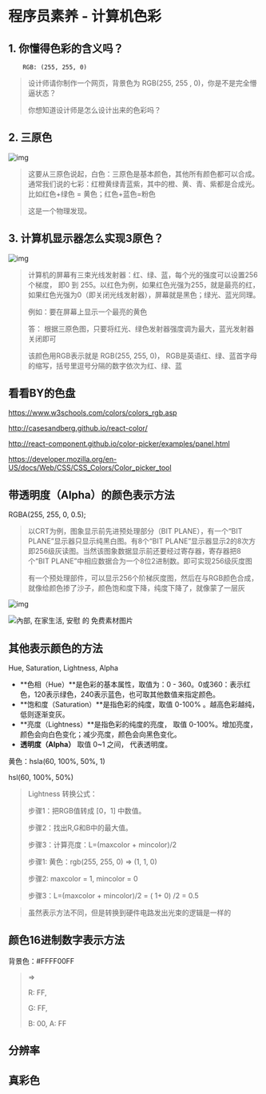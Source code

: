 # 程序员素养 - 计算机色彩



## 1. 你懂得色彩的含义吗？



 		RGB: (255, 255, 0)



> 设计师请你制作一个网页，背景色为 RGB(255,  255 , 0)，你是不是完全懵逼状态？
>
> 你想知道设计师是怎么设计出来的色彩吗？

## 2.  三原色

![img](images/v2-ef493067597b3afb2aa505c5c378519a_1440w.jpg)



> 这要从三原色说起，白色：三原色是基本颜色，其他所有颜色都可以合成。通常我们说的七彩：红橙黄绿青蓝紫，其中的橙、黄、青、紫都是合成光。比如红色+绿色 = 黄色；红色+蓝色=粉色
>
> 这是一个物理发现。



## 3. 计算机显示器怎么实现3原色？



![img](images/179cb33474f1fd2b3fd784b2.jpeg!800.jpg)



>  计算机的屏幕有三束光线发射器：红、绿、蓝，每个光的强度可以设置256个梯度， 即0 到 255。以红色为例，如果红色光强为255，就是最亮的红，如果红色光强为0（即关闭光线发射器），屏幕就是黑色；绿光、蓝光同理。
>
> 例如：要在屏幕上显示一个最亮的黄色
>
> 答： 根据三原色图，只要将红光、绿色发射器强度调为最大，蓝光发射器关闭即可
>
> 该颜色用RGB表示就是 RGB(255, 255, 0)， RGB是英语红、绿、蓝首字母的缩写，括号里逗号分隔的数字依次为红、绿、蓝



## 看看BY的色盘

https://www.w3schools.com/colors/colors_rgb.asp

http://casesandberg.github.io/react-color/

http://react-component.github.io/color-picker/examples/panel.html

https://developer.mozilla.org/en-US/docs/Web/CSS/CSS_Colors/Color_picker_tool



## 带透明度（Alpha）的颜色表示方法

RGBA(255, 255, 0, 0.5);



> 以CRT为例，图象显示前先进预处理部分（BIT PLANE），有一个“BIT PLANE”显示器只显示纯黑白图。有8个“BIT PLANE”显示器显示2的8次方即256级灰读图。当然该图象数据显示前还要经过寄存器，寄存器把8个“BIT PLANE”中相应数据合为一个8位2进制数。即可实现256级灰度图
>
> 有一个预处理部件，可以显示256个阶梯灰度图，然后在与RGB颜色合成，就像给颜色掺了沙子，颜色饱和度下降，纯度下降了，就像蒙了一层灰



![img](images/pexels-photo-6310604-20220228222852494.jpeg)

![內部, 在家生活, 安慰 的 免费素材图片](images/pexels-photo-4112553.jpeg)




## 其他表示颜色的方法

Hue, Saturation, Lightness, Alpha

- **色相（Hue）**是色彩的基本属性，取值为：0 - 360。0或360：表示红色，120表示绿色，240表示蓝色，也可取其他数值来指定颜色。
- **饱和度（Saturation）**是指色彩的纯度，取值 0-100% 。越高色彩越纯，低则逐渐变灰。
- **亮度（Lightness）**是指色彩的纯度的亮度， 取值 0-100%。增加亮度，颜色会向白色变化；减少亮度，颜色会向黑色变化。
- **透明度（Alpha）** 取值 0~1 之间， 代表透明度。

黄色：hsla(60, 100%, 50%, 1)

hsl(60, 100%, 50%)

> Lightness 转换公式： 
>
> 步骤1：把RGB值转成 [0，1] 中数值。
>
> 步骤2：找出R,G和B中的最大值。
>
> 步骤3：计算亮度：L=(maxcolor + mincolor)/2
>
> 
>
> 步骤1: 黄色：rgb(255, 255, 0) => (1, 1, 0)
>
> 步骤2: maxcolor = 1, mincolor = 0 
>
> 步骤3：L=(maxcolor + mincolor)/2 = ( 1+ 0) /2 = 0.5

> 虽然表示方法不同，但是转换到硬件电路发出光束的逻辑是一样的

## 颜色16进制数字表示方法

背景色：#FFFF00FF 

> =>
>
> R: FF,  
>
> G: FF,
>
> B: 00, 
> A: FF



## 分辨率

## 真彩色





